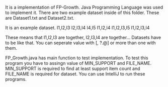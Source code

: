 It is a implementation of FP-Growth. Java Programming Language was used to implement it.
There are two example dataset inside of this folder. These are Dataset1.txt and Dataset2.txt.

It is an example dataset. 
I1,I2,I3
I2,I3,I4
I4,I5
I1,I2,I4
I1,I2,I3,I5
I1,I2,I3,I4 

These means that I1,I2,I3 are together, I2,I3,I4 are together...
Datasets have to be like that. You can seperate value with [, ?.@] or more than one with them.

FP_Growth.java has main function to test implementation. To test this program you have to 
assingn value of MIN_SUPPORT and FILE_NAME. MIN_SUPPORT is required to find at least support 
item count and FILE_NAME is required for dataset. You can use IntelliJ to run these programs.
